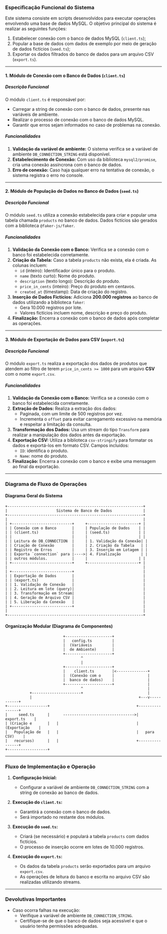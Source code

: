 ### Especificação Funcional do Sistema

Este sistema consiste em scripts desenvolvidos para executar operações envolvendo uma base de dados MySQL. O objetivo principal do sistema é realizar as seguintes funções:
1. Estabelecer conexão com o banco de dados MySQL (`client.ts`);
2. Popular a base de dados com dados de exemplo por meio de geração de dados fictícios (`seed.ts`);
3. Exportar os dados filtrados do banco de dados para um arquivo CSV (`export.ts`).

---

#### 1. Módulo de Conexão com o Banco de Dados (`client.ts`)

##### **Descrição Funcional**
O módulo `client.ts` é responsável por:
- Carregar a string de conexão com o banco de dados, presente nas variáveis de ambiente.
- Realizar o processo de conexão com o banco de dados MySQL.
- Garantir que erros sejam informados no caso de problemas na conexão.

##### **Funcionalidades**
1. **Validação da variável de ambiente:** O sistema verifica se a variável de ambiente `DB_CONNECTION_STRING` está disponível.
2. **Estabelecimento de Conexão:** Com uso da biblioteca `mysql2/promise`, cria uma conexão assíncrona com o banco de dados.
3. **Erro de conexão:** Caso haja qualquer erro na tentativa de conexão, o sistema registra o erro no console.

---

#### 2. Módulo de População de Dados no Banco de Dados (`seed.ts`)

##### **Descrição Funcional**
O módulo `seed.ts` utiliza a conexão estabelecida para criar e popular uma tabela chamada `products` no banco de dados. Dados fictícios são gerados com a biblioteca `@faker-js/faker`.

##### **Funcionalidades**
1. **Validação da Conexão com o Banco:** Verifica se a conexão com o banco foi estabelecida corretamente.
2. **Criação da Tabela:** Caso a tabela `products` não exista, ela é criada. As colunas incluem:
   - `id` (inteiro): Identificador único para o produto.
   - `name` (texto curto): Nome do produto.
   - `description` (texto longo): Descrição do produto.
   - `price_in_cents` (inteiro): Preço do produto em centavos.
   - `created_at` (timestamp): Data de criação do registro.
3. **Inserção de Dados Fictícios:** Adiciona **200.000 registros** ao banco de dados utilizando a biblioteca `faker`:
   - Gera 10.000 registros por lote.
   - Valores fictícios incluem nome, descrição e preço do produto.
4. **Finalização:** Encerra a conexão com o banco de dados após completar as operações.

---

#### 3. Módulo de Exportação de Dados para CSV (`export.ts`)

##### **Descrição Funcional**
O módulo `export.ts` realiza a exportação dos dados de produtos que atendem ao filtro de terem `price_in_cents >= 1000` para um arquivo **CSV** com o nome `export.csv`.

##### **Funcionalidades**
1. **Validação da Conexão com o Banco:** Verifica se a conexão com o banco foi estabelecida corretamente.
2. **Extração de Dados:** Realiza a extração dos dados:
   - Paginada, com um limite de 500 registros por vez.
   - Incrementa o `offset` para evitar carregamento excessivo na memória e respeitar a limitação da consulta.
3. **Transformação dos Dados:** Usa um stream do tipo `Transform` para realizar a manipulação dos dados antes da exportação.
4. **Exportação CSV:** Utiliza a biblioteca `csv-stringify` para formatar os dados e exportá-los em formato CSV. Campos incluídos:
   - `ID`: identifica o produto.
   - `Name`: nome do produto.
5. **Finalização:** Encerra a conexão com o banco e exibe uma mensagem ao final da exportação.

---

### Diagrama de Fluxo de Operações

#### Diagrama Geral do Sistema
```plaintext
+-------------------------------------------------------------+
|                      Sistema de Banco de Dados              |
+-------------------------------------------------------------+
|                                                             |
| +---------------------------+     +-----------------------+ |
| | Conexão com o Banco       |     | População de Dados    | |
| | (client.ts)               |     | (seed.ts)             | |
| |                           |     |                       | |
| | Leitura de DB_CONNECTION  |     | 1. Validação da Conexão| |
| | Criação de Conexão        |     | 2. Criação da Tabela   | |
| | Registro de Erros         |     | 3. Inserção em Lotagem | |
| | Exporta `connection` para |---->| 4. Finalização         | |
| | outros módulos.           |     |                       | |
| +---------------------------+     +-----------------------+ |
|                                                             |
| +---------------------------+                               |
| | Exportação de Dados       |                               |
| | (export.ts)               |                               |
| | 1. Validação de Conexão   |                               |
| | 2. Leitura em lote (query)|                               |
| | 3. Transformação em Stream|                               |
| | 4. Geração de Arquivo CSV |                               |
| | 5. Liberação da Conexão   |                               |
| +---------------------------+                               |
|                                                             |
+-------------------------------------------------------------+
```

#### Organização Modular (Diagrama de Componentes)
```plaintext
                          +---------------------+
                          |   config.ts         |
                          |  (Variáveis         |
                          |  de Ambiente)       |
                          +---------------------+
                                  ^   
                                  |
                          +---------------------+                              
                          |    client.ts        |<--------------+
                          |  (Conexão com o     |               |
                          |  banco de dados)    |               |
                          +---------------------+               |
                                  ^                             |
           +----------------------+                             |
           |                                                +---v-----------+
+------------------+                                       +----------------+
|     seed.ts      |      -------------------------------->|   export.ts    |
| (Criação e       |   |                                   | (Exportação    |
|   População de   |   |                                   |   para CSV)    |
|   recursos)      |   |                                   +----------------+
+------------------+
```

---

### Fluxo de Implementação e Operação

1. **Configuração Inicial:**
   - Configurar a variável de ambiente `DB_CONNECTION_STRING` com a string de conexão ao banco de dados.

2. **Execução do `client.ts`:**
   - Garantirá a conexão com o banco de dados.
   - Será importado no restante dos módulos.

3. **Execução do `seed.ts`:**
   - Criará (se necessário) e populará a tabela `products` com dados fictícios.
   - O processo de inserção ocorre em lotes de 10.000 registros.

4. **Execução do `export.ts`:**
   - Os dados da tabela `products` serão exportados para um arquivo `export.csv`.
   - As operações de leitura do banco e escrita no arquivo CSV são realizadas utilizando streams.

--- 

### Devolutivas Importantes

- Caso ocorra falhas na execução:
  - Verifique a variável de ambiente `DB_CONNECTION_STRING`.
  - Certifique-se de que o banco de dados seja acessível e que o usuário tenha permissões adequadas.

